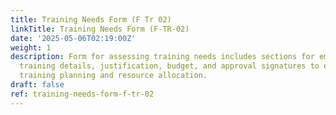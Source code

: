 ```yaml
---
title: Training Needs Form (F Tr 02)
linkTitle: Training Needs Form (F-TR-02)
date: '2025-05-06T02:19:00Z'
weight: 1
description: Form for assessing training needs includes sections for employee information,
  training details, justification, budget, and approval signatures to ensure effective
  training planning and resource allocation.
draft: false
ref: training-needs-form-f-tr-02
---
```


